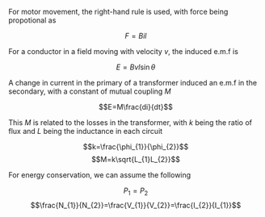 For motor movement, the right-hand rule is used, with force being propotional as

$$F=Bil$$

For a conductor in a field moving with velocity $v$, the induced e.m.f is

$$E=Bvl\sin{\theta}$$

A change in current in the primary of a transformer induced an e.m.f in the secondary, with a constant of mutual coupling $M$

$$E=M\frac{di}{dt}$$

This $M$ is related to the losses in the transformer, with $k$ being the ratio of flux and $L$ being the inductance in each circuit

$$k=\frac{\phi_{1}}{\phi_{2}}$$
$$M=k\sqrt{L_{1}L_{2}}$$

For energy conservation, we can assume the following

$$P_{1}=P_{2}$$
$$\frac{N_{1}}{N_{2}}=\frac{V_{1}}{V_{2}}=\frac{I_{2}}{I_{1}}$$

